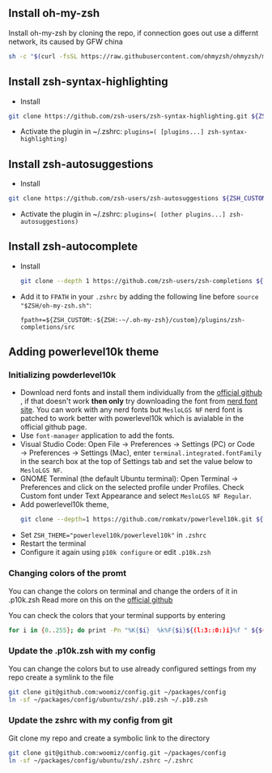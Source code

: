 ## Install oh-my-zsh

Install oh-my-zsh by cloning the repo, if connection goes out use a differnt network, its caused by GFW china

```sh
sh -c "$(curl -fsSL https://raw.githubusercontent.com/ohmyzsh/ohmyzsh/master/tools/install.sh)"
```

## Install zsh-syntax-highlighting

- Install

```sh
git clone https://github.com/zsh-users/zsh-syntax-highlighting.git ${ZSH_CUSTOM:-~/.oh-my-zsh/custom}/plugins/zsh-syntax-highlighting
```

- Activate the plugin in ~/.zshrc:
  `plugins=( [plugins...] zsh-syntax-highlighting)`

## Install zsh-autosuggestions

- Install

```sh
git clone https://github.com/zsh-users/zsh-autosuggestions ${ZSH_CUSTOM:-~/.oh-my-zsh/custom}/plugins/zsh-autosuggestions
```

- Activate the plugin in ~/.zshrc:
  `plugins=( [other plugins...] zsh-autosuggestions)`

## Install zsh-autocomplete

- Install

  ```sh
  git clone --depth 1 https://github.com/zsh-users/zsh-completions ${ZSH_CUSTOM:-${ZSH:-~/.oh-my-zsh}/custom}/plugins/zsh-completions
  ```

- Add it to `FPATH` in your `.zshrc` by adding the following line before `source "$ZSH/oh-my-zsh.sh"`:

      fpath+=${ZSH_CUSTOM:-${ZSH:-~/.oh-my-zsh}/custom}/plugins/zsh-completions/src

## Adding powerlevel10k theme

### Initializing powderlevel10k

- Download nerd fonts and install them individually from the [official github](https://github.com/romkatv/powerlevel10k#manual-font-installation) , if that doesn't work **then only** try downloading the font from [nerd font site](https://www.nerdfonts.com/font-downloads). You can work with any nerd fonts but `MesloLGS NF` nerd font is patched to work better with powerlevel10k which is avialable in the official github page.
- Use `font-manager` application to add the fonts.
- Visual Studio Code: Open File → Preferences → Settings (PC) or Code → Preferences → Settings (Mac), enter `terminal.integrated.fontFamily` in the search box at the top of Settings tab and set the value below to `MesloLGS NF`.
- GNOME Terminal (the default Ubuntu terminal): Open Terminal → Preferences and click on the selected profile under Profiles. Check Custom font under Text Appearance and select `MesloLGS NF Regular`.
- Add powerlevel10k theme,
  ```sh
  git clone --depth=1 https://github.com/romkatv/powerlevel10k.git ${ZSH_CUSTOM:-$HOME/.oh-my-zsh/custom}/themes/powerlevel10k
  ```
- Set `ZSH_THEME="powerlevel10k/powerlevel10k"` in `.zshrc`
- Restart the terminal
- Configure it again using `p10k configure` or edit `.p10k.zsh`

### Changing colors of the promt

You can change the colors on terminal and change the orders of it in .p10k.zsh
Read more on this on the [official github](https://github.com/romkatv/powerlevel10k#how-do-i-change-prompt-colors)

You can check the colors that your terminal supports by entering

```sh
for i in {0..255}; do print -Pn "%K{$i}  %k%F{$i}${(l:3::0:)i}%f " ${${(M)$((i%6)):#3}:+$'\n'}; done
```

### Update the .p10k.zsh with my config

You can change the colors but to use already configured settings from my repo create a symlink to the file

```sh
git clone git@github.com:woomiz/config.git ~/packages/config
ln -sf ~/packages/config/ubuntu/zsh/.p10.zsh ~/.p10.zsh
```

### Update the zshrc with my config from git

Git clone my repo and create a symbolic link to the directory

```sh
git clone git@github.com:woomiz/config.git ~/packages/config
ln -sf ~/packages/config/ubuntu/zsh/.zshrc ~/.zshrc
```
